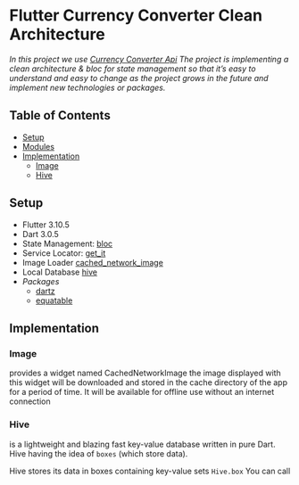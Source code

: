 # Flutter Currency Converter Clean Architecture
<i> In this project we use [Currency Converter Api](https://www.currencyconverterapi.com/)
The project is implementing  a clean architecture & bloc for state management so that it’s easy to understand and easy to change as the project grows in the future and implement new technologies or packages.
</i>


## Table of Contents
- [Setup](#intro)
- [Modules](#modules)
- [Implementation](#implementation)
  - [Image](#hive) 
  - [Hive](#hive)
  



## Setup
 - Flutter 3.10.5
 - Dart 3.0.5
 - State Management: [bloc](https://pub.dev/packages/flutter_bloc)
 - Service Locator: [get_it](https://pub.dev/packages/get_it)
 - Image Loader [cached_network_image](https://pub.dev/packages/cached_network_image)
 - Local Database [hive](https://pub.dev/packages/hive)
 - *Packages*
   - [dartz](https://pub.dev/packages/freezed)
   - [equatable](https://pub.dev/packages/equatable)


## Implementation
### Image
provides a widget named CachedNetworkImage the image displayed with this widget will be downloaded and stored in the cache directory of the app for a period of time. It will be available for offline use without an internet connection
### Hive
is a lightweight and blazing fast key-value database written in pure Dart.
Hive having the idea of `boxes` (which store data).

Hive stores its data in boxes containing key-value sets `Hive.box`
You can call 